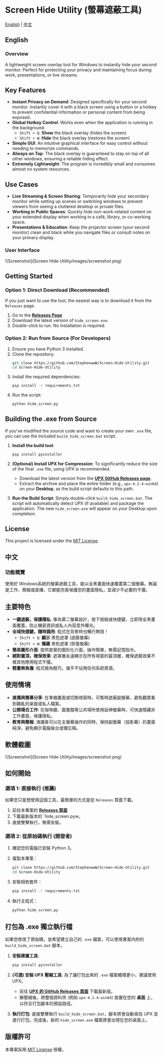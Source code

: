 # Screen Hide Utility (螢幕遮蔽工具)
[English](#english) | [中文](#中文)

## <a name="english"></a>English

### Overview

A lightweight screen overlay tool for Windows to instantly hide your second monitor. Perfect for protecting your privacy and maintaining focus during work, presentations, or live streams.

##  Key Features

* **Instant Privacy on Demand**: Designed specifically for your second monitor. Instantly cover it with a black screen using a button or a hotkey to prevent confidential information or personal content from being exposed.
* **Global Hotkey Control**: Works even when the application is running in the background.
    * `Shift + Q`: **Show** the black overlay (hides the screen)
    * `Shift + W`: **Hide** the black overlay (restores the screen)
* **Simple GUI**: An intuitive graphical interface for easy control without needing to memorize commands.
* **Always on Top**: The black overlay is guaranteed to stay on top of all other windows, ensuring a reliable hiding effect.
* **Extremely Lightweight**: The program is incredibly small and consumes almost no system resources.

##  Use Cases

* **Live Streaming & Screen Sharing**: Temporarily hide your secondary monitor while setting up scenes or switching windows to prevent viewers from seeing a cluttered desktop or private files.
* **Working in Public Spaces**: Quickly hide non-work-related content on your extended display when working in a café, library, or co-working space.
* **Presentations & Education**: Keep the projector screen (your second monitor) clean and black while you navigate files or consult notes on your primary display.

### User Interface
![Screenshot](Screen Hide Utility/images/screenshot.png)

##  Getting Started

### Option 1: Direct Download (Recommended)

If you just want to use the tool, the easiest way is to download it from the `Releases` page.

1.  Go to the **[Releases Page](https://github.com/StephenwwW/Screen-Hide-Utility/releases)** 
2.  Download the latest version of `hide_screen.exe`.
3.  Double-click to run. No installation is required.

### Option 2: Run from Source (For Developers)

1.  Ensure you have Python 3 installed.
2.  Clone the repository:
    ```bash
    git clone https://github.com/StephenwwW/Screen-Hide-Utility.git
    cd Screen-Hide-Utility
    ```
3.  Install the required dependencies:
    ```bash
    pip install -r requirements.txt
    ```
4.  Run the script:
    ```bash
    python hide_screen.py
    ```

##  Building the .exe from Source

If you've modified the source code and want to create your own `.exe` file, you can use the included `build_hide_screen.bat` script.

1.  **Install the build tool**:
    ```bash
    pip install pyinstaller
    ```

2.  **(Optional) Install UPX for Compression**:
    To significantly reduce the size of the final `.exe` file, using UPX is recommended.
    * Download the latest version from the **[UPX GitHub Releases page](https://github.com/upx/upx/releases)**.
    * Extract the archive and place the entire folder (e.g., `upx-4.2.4-win64`) on your **Desktop**, as the build script defaults to this path.

3.  **Run the Build Script**:
    Simply double-click `build_hide_screen.bat`. The script will automatically detect UPX (if available) and package the application. The new `hide_screen.exe` will appear on your Desktop upon completion.

##  License

This project is licensed under the [MIT License](LICENSE).




## <a name="中文"></a>中文

### 功能概覽

使用於 Windows系統的螢幕遮蔽工具，能以全黑畫面快速覆蓋第二個螢幕。無論是工作、簡報或直播，它都能完美保護您的畫面隱私，並減少不必要的干擾。

##  主要特色

* **一鍵遮蔽，保護隱私**: 專為第二螢幕設計，按下按鈕或快捷鍵，立即用全黑畫面覆蓋，防止機密資訊或私人內容意外曝光。
* **全域快捷鍵，隨時調用**: 程式在背景時也暢行無阻！
    * `Shift + Q`: **顯示** 黑色遮罩 (遮蔽螢幕)
    * `Shift + W`: **隱藏** 黑色遮罩 (恢復螢幕)
* **簡易圖形介面**: 提供直覺的圖形化介面，操作簡單，無需記憶指令。
* **絕對置頂，確保效果**: 遮罩層永遠顯示在所有視窗的最頂層，確保遮蔽效果不被其他應用程式干擾。
* **輕量無負擔**: 程式極為輕巧，幾乎不佔用任何系統資源。

##  使用情境

* **直播與螢幕分享**: 在準備畫面或切換視窗時，可暫時遮蔽副螢幕，避免觀眾看到雜亂的桌面或私人檔案。
* **公開場合工作**: 在咖啡廳、圖書館等公共場所使用延伸螢幕時，可快速隱藏非工作畫面，保護隱私。
* **教育與簡報**: 演講者可以在主螢幕操作的同時，保持副螢幕（投影幕）的畫面純淨，避免顯示電腦後台或備忘稿。

## 軟體截圖
![Screenshot](Screen Hide Utility/images/screenshot.png)

##  如何開始

### 選項 1: 直接執行 (推薦)

如果您只是想使用這個工具，最簡單的方式是從 `Releases` 頁面下載。

1.  前往本專案的 **[Releases 頁面](https://github.com/StephenwwW/Screen-Hide-Utility/releases)**
2.  下載最新版本的 `hide_screen.pyw。
3.  直接雙擊執行，無需安裝。

### 選項 2: 從原始碼執行 (開發者)

1.  確認您的電腦已安裝 Python 3。
2.  複製本專案：
    ```bash
    git clone https://github.com/StephenwwW/Screen-Hide-Utility.git
    cd Screen-Hide-Utility
    ```
    
3.  安裝相依套件：
    ```bash
    pip install -r requirements.txt
    ```
4.  執行主程式：
    ```bash
    python hide_screen.py
    ```

##  打包為 .exe 獨立執行檔

如果您修改了原始碼，並希望建立自己的 `.exe` 檔案，可以使用專案內附的 `build_hide_screen.bat` 腳本。

1.  **安裝建置工具**:
    ```bash
    pip install pyinstaller
    ```

2.  **(可選) 安裝 UPX 壓縮工具**:
    為了讓打包出來的 `.exe` 檔案體積更小，建議使用 UPX。
    * 前往 **[UPX 的 GitHub Releases 頁面](https://github.com/upx/upx/releases)** 下載最新版。
    * 解壓縮後，將整個資料夾 (例如 `upx-4.2.4-win64`) 放置在您的 **桌面** 上，以符合打包腳本的預設路徑。

3.  **執行打包**:
    直接雙擊執行 `build_hide_screen.bat`，腳本將會自動尋找 UPX 並進行打包。完成後，新的 `hide_screen.exe` 檔案將會出現在您的桌面上。

##  版權許可

本專案採用 [MIT License](LICENSE) 授權。



